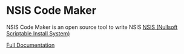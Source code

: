 # NSIS Code Maker
NSIS Code Maker is an open source tool to write NSIS [NSIS (Nullsoft Scriptable Install System)](https://nsis.sourceforge.io "NSIS (Nullsoft Scriptable Install System)")


[Full Documentation](https://centillionware.com/nsismaker/ "Full Documentation")






